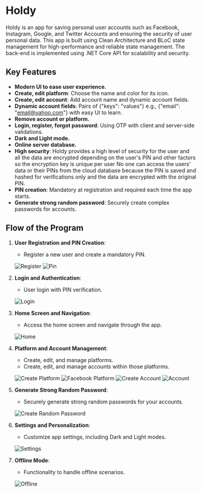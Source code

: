# Holdy

Holdy is an app for saving personal user accounts such as Facebook, Instagram, Google, and Twitter Accounts and ensuring the security of user personal data. This app is built using Clean Architecture and BLoC state management for high-performance and reliable state management. The back-end is implemented using .NET Core API for scalability and security.

## Key Features

- **Modern UI to ease user experience.**
- **Create, edit platform**: Choose the name and color for its icon.
- **Create, edit account**: Add account name and dynamic account fields.
- **Dynamic account fields**: Pairs of {"keys": "values"} e.g., {"email": "email@yahoo.com"} with easy UI to learn.
- **Remove account or platform.**
- **Login, register, forgot password**: Using OTP with client and server-side validations.
- **Dark and Light mode.**
- **Online server database.**
- **High security**: Holdy provides a high level of security for the user and all the data are encrypted depending on the user's PIN and other factors so the encryption key is unique per user No one can access the users' data or their PINs from the cloud database because the PIN is saved and hashed for verifications only and the data are encrypted with the original PIN.
- **PIN creation**: Mandatory at registration and required each time the app starts.
- **Generate strong random password**: Securely create complex passwords for accounts.

## Flow of the Program

1. **User Registration and PIN Creation**:
   - Register a new user and create a mandatory PIN.
   
   ![Register](https://github.com/ahmed-taha1/Holdy-front-end/blob/master/screen%20shots/Register.png)
   ![Pin](https://github.com/ahmed-taha1/Holdy-front-end/blob/master/screen%20shots/Pin.png)

2. **Login and Authentication**:
   - User login with PIN verification.

   ![Login](https://github.com/ahmed-taha1/Holdy-front-end/blob/master/screen%20shots/Login.png)

3. **Home Screen and Navigation**:
   - Access the home screen and navigate through the app.

   ![Home](https://github.com/ahmed-taha1/Holdy-front-end/blob/master/screen%20shots/Home.png)

4. **Platform and Account Management**:
   - Create, edit, and manage platforms.
   - Create, edit, and manage accounts within those platforms.

   ![Create Platform](https://github.com/ahmed-taha1/Holdy-front-end/blob/master/screen%20shots/Create%20Platform.png)
   ![Facebook Platform](https://github.com/ahmed-taha1/Holdy-front-end/blob/master/screen%20shots/Facebook%20Platform.png)
   ![Create Account](https://github.com/ahmed-taha1/Holdy-front-end/blob/master/screen%20shots/Create%20Account.png)
   ![Account](https://github.com/ahmed-taha1/Holdy-front-end/blob/master/screen%20shots/Account.png)

5. **Generate Strong Random Password**:
   - Securely generate strong random passwords for your accounts.

   ![Create Random Password](https://github.com/ahmed-taha1/Holdy-front-end/blob/master/screen%20shots/Create%20Random%20Password.png)

6. **Settings and Personalization**:
   - Customize app settings, including Dark and Light modes.

   ![Settings](https://github.com/ahmed-taha1/Holdy-front-end/blob/master/screen%20shots/Settings.png)

7. **Offline Mode**:
   - Functionality to handle offline scenarios.

   ![Offline](https://github.com/ahmed-taha1/Holdy-front-end/blob/master/screen%20shots/Offline.png)

